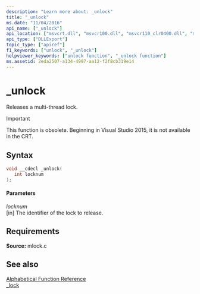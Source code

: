 ```yaml
---
description: "Learn more about: _unlock"
title: "_unlock"
ms.date: "11/04/2016"
api_name: ["_unlock"]
api_location: ["msvcrt.dll", "msvcr100.dll", "msvcr110_clr0400.dll", "msvcr110.dll", "msvcr80.dll", "msvcr120.dll", "msvcr90.dll", "msvcr120_clr0400.dll"]
api_type: ["DLLExport"]
topic_type: ["apiref"]
f1_keywords: ["unlock", "_unlock"]
helpviewer_keywords: ["unlock function", "_unlock function"]
ms.assetid: 2eda2507-a134-4997-aa12-f2f8cb319e14
---
```

# _unlock

Releases a multi-thread lock.

> [!IMPORTANT]
> This function is obsolete. Beginning in Visual Studio 2015, it is not available in the CRT.

## Syntax

```cpp
void __cdecl _unlock(
   int locknum
);
```

#### Parameters

*locknum*<br/>
[in] The identifier of the lock to release.

## Requirements

**Source:** mlock.c

## See also

[Alphabetical Function Reference](../c-runtime-library/reference/crt-alphabetical-function-reference.md)<br/>
[_lock](../c-runtime-library/lock.md)
